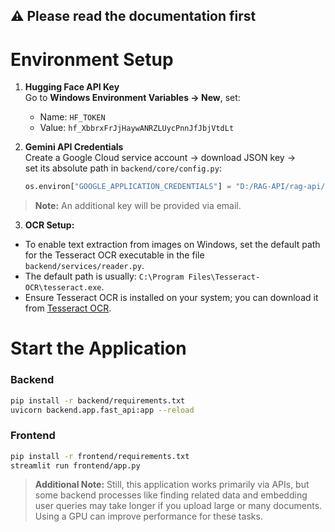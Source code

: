 ## ⚠️ Please read the documentation first

# Environment Setup

1. **Hugging Face API Key**  
   Go to **Windows Environment Variables → New**, set:  
   - Name: `HF_TOKEN`  
   - Value: `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`

2. **Gemini API Credentials**  
   Create a Google Cloud service account → download JSON key →  
   set its absolute path in `backend/core/config.py`:
   ```python
   os.environ["GOOGLE_APPLICATION_CREDENTIALS"] = "D:/RAG-API/rag-api/your-file.json"
> **Note:** An additional key will be provided via email.
3. **OCR Setup:**  
- To enable text extraction from images on Windows, set the default path for the Tesseract OCR executable in the file `backend/services/reader.py`.  
- The default path is usually: `C:\Program Files\Tesseract-OCR\tesseract.exe`.  
- Ensure Tesseract OCR is installed on your system; you can download it from [Tesseract OCR](https://github.com/tesseract-ocr/tesseract).


# Start the Application

### Backend

```bash
pip install -r backend/requirements.txt
uvicorn backend.app.fast_api:app --reload
```

### Frontend

```bash
pip install -r frontend/requirements.txt
streamlit run frontend/app.py
```

> **Additional Note:** Still, this application works primarily via APIs, but some backend processes like finding related data and embedding user queries may take longer if you upload large or many documents. Using a GPU can improve performance for these tasks.
